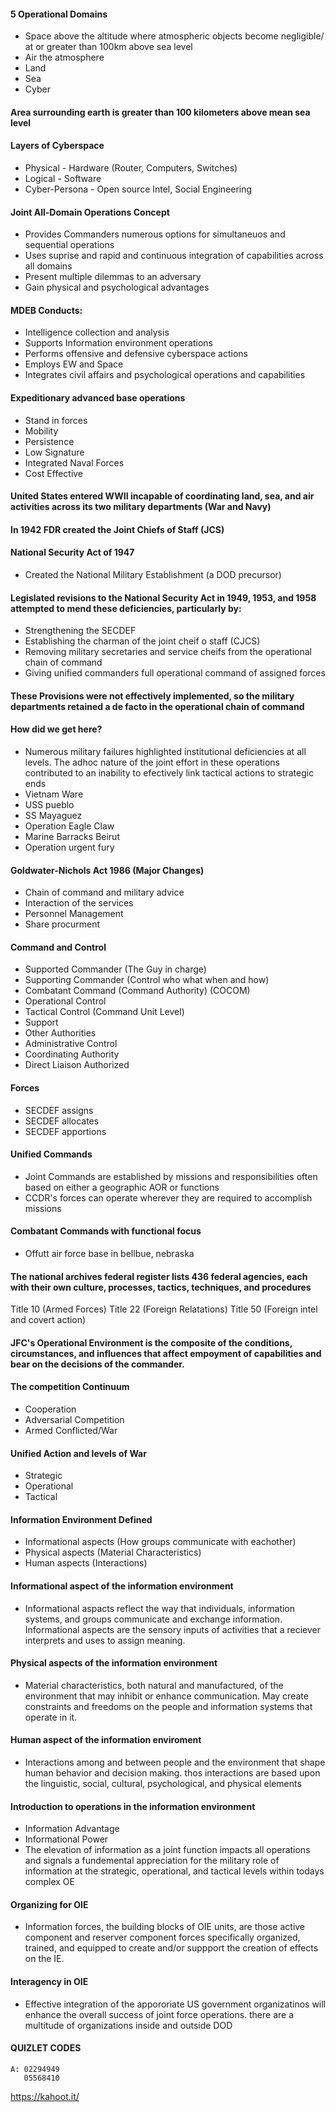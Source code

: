 #### 5 Operational Domains
* Space    above the altitude where atmospheric objects become negligible/ at or greater than 100km above sea level
* Air      the atmosphere
* Land
* Sea
* Cyber
#### Area surrounding earth is greater than 100 kilometers above mean sea level

#### Layers of Cyberspace
* Physical - Hardware (Router, Computers, Switches)
* Logical - Software
* Cyber-Persona - Open source Intel, Social Engineering

#### Joint All-Domain Operations Concept
* Provides Commanders numerous options for simultaneuos and sequential operations
* Uses suprise and rapid and continuous integration of capabilities across all domains
* Present multiple dilemmas to an adversary
* Gain physical and psychological advantages

#### MDEB Conducts:
* Intelligence collection and analysis
* Supports Information environment operations
* Performs offensive and defensive cyberspace actions
* Employs EW and Space
* Integrates civil affairs and psychological operations and capabilities

#### Expeditionary advanced base operations
* Stand in forces
* Mobility
* Persistence
* Low Signature
* Integrated Naval Forces
* Cost Effective

#### United States entered WWII incapable of coordinating land, sea, and air activities across its two military departments (War and Navy)

#### In 1942 FDR created the Joint Chiefs of Staff (JCS)

#### National Security Act of 1947
* Created the National Military Establishment (a DOD precursor)

#### Legislated revisions to the National Security Act in 1949, 1953, and 1958 attempted to mend these deficiencies, particularly by:
* Strengthening the SECDEF
* Establishing the charman of the joint cheif o staff (CJCS)
* Removing military secretaries and service cheifs from the operational chain of command
* Giving unified commanders full operational command of assigned forces

#### These Provisions were not effectively implemented, so the military departments retained a de facto in the operational chain of command

#### How did we get here?
* Numerous military failures highlighted institutional deficiencies at all levels. The adhoc nature of the joint effort in these operations contributed to an inability to efectively link tactical actions to strategic ends
* Vietnam Ware
* USS pueblo
* SS Mayaguez
* Operation Eagle Claw
* Marine Barracks Beirut
* Operation urgent fury

#### Goldwater-Nichols Act 1986 (Major Changes)
* Chain of command and military advice
* Interaction of the services
* Personnel Management
* Share procurment

#### Command and Control
* Supported Commander (The Guy in charge)
* Supporting Commander (Control who what when and how)
* Combatant Command (Command Authority) (COCOM)
* Operational Control
* Tactical Control (Command Unit Level)
* Support
* Other Authorities
* Administrative Control
* Coordinating Authority
* Direct Liaison Authorized

#### Forces
* SECDEF assigns
* SECDEF allocates
* SECDEF apportions

#### Unified Commands
* Joint Commands are established by missions and responsibilities often based on either a geographic AOR or functions
* CCDR's forces can operate wherever they are required to accomplish missions

#### Combatant Commands with functional focus
* Offutt air force base in bellbue, nebraska

#### The national archives federal register lists 436 federal agencies, each with their own culture, processes, tactics, techniques, and procedures

Title 10 (Armed Forces)
Title 22 (Foreign Relatations)
Title 50 (Foreign intel and covert action)

#### JFC's Operational Environment is the composite of the conditions, circumstances, and influences that affect empoyment of capabilities and bear on the decisions of the commander.

#### The competition Continuum
* Cooperation
* Adversarial Competition
* Armed Conflicted/War

#### Unified Action and levels of War
* Strategic
* Operational
* Tactical

#### Information Environment Defined
* Informational aspects (How groups communicate with eachother)
* Physical aspects (Material Characteristics)
* Human aspects (Interactions)

#### Informational aspect of the information environment
* Informational aspacts reflect the way that individuals, information systems, and groups communicate and exchange information. Informational aspects are the sensory inputs of activities that a reciever interprets and uses to assign meaning.

#### Physical aspects of the information environment
* Material characteristics, both natural and manufactured, of the environment that may inhibit or enhance communication. May create constraints and freedoms on the people and information systems that operate in it.

#### Human aspect of the information enviroment
* Interactions among and between people and the environment that shape human behavior and decision making. thos interactions are based upon the linguistic, social, cultural, psychological, and physical elements

#### Introduction to operations in the information environment
* Information Advantage
* Informational Power
* The elevation of information as a joint function impacts all operations and signals a fundemental appreciation for the military role of information at the strategic, operational, and tactical levels within todays complex OE

#### Organizing for OIE
* Information forces, the building blocks of OIE units, are those active component and reserver component forces specifically organized, trained, and equipped to create and/or suppport the creation of effects on the IE.

#### Interagency in OIE
* Effective integration of the appororiate US government organizatinos will enhance the overall success of joint force operations. there are a multitude of organizations inside and outside DOD

#### QUIZLET CODES
```
A: 02294949
   05568410
```

https://kahoot.it/












